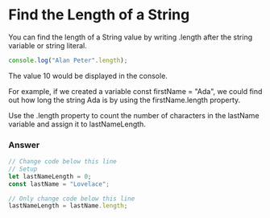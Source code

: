 # Find the Length of a String
You can find the length of a String value by writing .length after the string variable or string literal.

```js
console.log("Alan Peter".length);
```

The value 10 would be displayed in the console.

For example, if we created a variable const firstName = "Ada", we could find out how long the string Ada is by using the firstName.length property.

Use the .length property to count the number of characters in the lastName variable and assign it to lastNameLength.


### Answer

```js
// Change code below this line
// Setup
let lastNameLength = 0;
const lastName = "Lovelace";

// Only change code below this line
lastNameLength = lastName.length;
```
